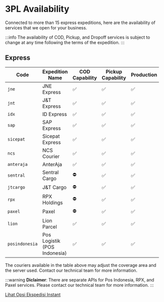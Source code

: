 # 3PL Availability
Connected to more than 15 express expeditions, here are the availability of services that we open for your business.

:::info
The availability of COD, Pickup, and Dropoff services is subject to change at any time following the terms of the expedition.
:::

## Express

| Code             | Expedition Name              | COD Capability | Pickup Capability | Production | Sandbox |
|------------------|------------------------------|----------------|-------------------|------------|---------|
| ``jne``          | JNE Express                  | ✅              | ✅                 | ✅          | ✅       |
| ``jnt``          | J&T Express                  | ✅              | ✅                 | ✅          | ✅       |
| ``idx``          | ID Express                   | ✅              | ✅                 | ✅          | ✅       |
| ``sap``          | SAP Express                  | ✅              | ✅                 | ✅          | ✅       |
| ``sicepat``      | Sicepat Express              | ✅              | ✅                 | ✅          | ✅       |
| ``ncs``          | NCS Courier                  | ✅              | ✅                 | ✅          | ✅       |
| ``anteraja``     | AnterAja                     | ✅              | ✅                 | ✅          | ✅       |
| ``sentral``      | Sentral Cargo                | ⛔              | ✅                 | ✅          | ✅       |
| ``jtcargo``      | J&T Cargo                    | ⛔              | ✅                 | ✅          | ✅       |
| ``rpx``          | RPX Holdings                 | ⛔              | ✅                 | ✅          | ✅       |
| ``paxel``        | Paxel                        | ⛔              | ✅                 | ✅          | ✅       |
| ``lion``         | Lion Parcel                  | ✅              | ✅                 | ✅          | ✅       |
| ``posindonesia`` | Pos Logistik (POS Indonesia) | ✅              | ✅                 | ✅          | ✅       |

The couriers available in the table above may adjust the coverage area and the server used. Contact our technical team for more information.

:::warning
**Diclaimer**: There are separate APIs for Pos Indonesia, RPX, and Paxel services. Please contact our technical team for more information.
:::


[Lihat Opsi Ekspedisi Instant](/docs/4.instant/0.service-list.md)
